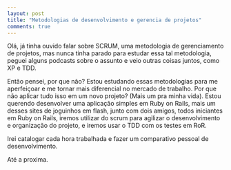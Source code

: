 ```yaml
---
layout: post
title: "Metodologias de desenvolvimento e gerencia de projetos"
comments: true
---
```


Olá, já tinha ouvido falar sobre SCRUM, uma metodologia de gerenciamento de projetos, mas nunca tinha parado para estudar essa tal metodologia, peguei alguns podcasts sobre o assunto e veio outras coisas juntos, como XP e TDD.

Então pensei, por que não? Estou estudando essas metodologias para me aperfeiçoar e me tornar mais diferencial no mercado de trabalho. Por que não aplicar tudo isso em um novo projeto? (Mais um pra minha vida). Estou querendo desenvolver uma aplicação simples em Ruby on Rails, mais um desses sites de joguinhos em flash, junto com dois amigos, todos iniciantes em Ruby on Rails, iremos utilizar do scrum para agilizar o desenvolvimento e organização do projeto, e iremos usar o TDD com os testes em RoR.

Irei catalogar cada hora trabalhada e fazer um comparativo pessoal de desenvolvimento.

Até a proxima.
